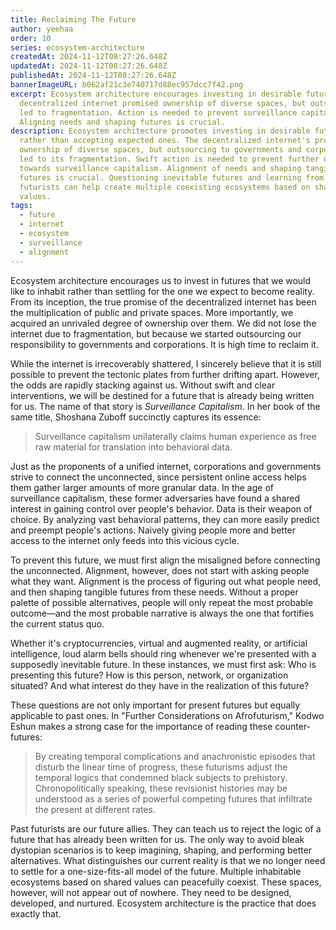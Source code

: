 ```yaml
---
title: Reclaiming The Future
author: yeehaa
order: 10
series: ecosystem-architecture
createdAt: 2024-11-12T08:27:26.648Z
updatedAt: 2024-11-12T08:27:26.648Z
publishedAt: 2024-11-12T08:27:26.648Z
bannerImageURL: b062af21c3e740717d88ec957dcc7f42.png
excerpt: Ecosystem architecture encourages investing in desirable futures. The
  decentralized internet promised ownership of diverse spaces, but outsourcing
  led to fragmentation. Action is needed to prevent surveillance capitalism.
  Aligning needs and shaping futures is crucial.
description: Ecosystem architecture promotes investing in desirable futures
  rather than accepting expected ones. The decentralized internet's promise was
  ownership of diverse spaces, but outsourcing to governments and corporations
  led to its fragmentation. Swift action is needed to prevent further drift
  towards surveillance capitalism. Alignment of needs and shaping tangible
  futures is crucial. Questioning inevitable futures and learning from past
  futurists can help create multiple coexisting ecosystems based on shared
  values.
tags:
  - future
  - internet
  - ecosystem
  - surveillance
  - alignment
---
```

Ecosystem architecture encourages us to invest in futures that we would like to inhabit rather than settling for the one we expect to become reality. From its inception, the true promise of the decentralized internet has been the multiplication of public and private spaces. More importantly, we acquired an unrivaled degree of ownership over them. We did not lose the internet due to fragmentation, but because we started outsourcing our responsibility to governments and corporations. It is high time to reclaim it.

While the internet is irrecoverably shattered, I sincerely believe that it is still possible to prevent the tectonic plates from further drifting apart. However, the odds are rapidly stacking against us. Without swift and clear interventions, we will be destined for a future that is already being written for us. The name of that story is *Surveillance Capitalism*. In her book of the same title, Shoshana Zuboff succinctly captures its essence:

> Surveillance capitalism unilaterally claims human experience as free raw material for translation into behavioral data.

Just as the proponents of a unified internet, corporations and governments strive to connect the unconnected, since persistent online access helps them gather larger amounts of more granular data. In the age of surveillance capitalism, these former adversaries have found a shared interest in gaining control over people's behavior. Data is their weapon of choice. By analyzing vast behavioral patterns, they can more easily predict and preempt people's actions. Naively giving people more and better access to the internet only feeds into this vicious cycle.

To prevent this future, we must first align the misaligned before connecting the unconnected. Alignment, however, does not start with asking people what they want. Alignment is the process of figuring out what people need, and then shaping tangible futures from these needs. Without a proper palette of possible alternatives, people will only repeat the most probable outcome—and the most probable narrative is always the one that fortifies the current status quo.

Whether it's cryptocurrencies, virtual and augmented reality, or artificial intelligence, loud alarm bells should ring whenever we're presented with a supposedly inevitable future. In these instances, we must first ask: Who is presenting this future? How is this person, network, or organization situated? And what interest do they have in the realization of this future?

These questions are not only important for present futures but equally applicable to past ones. In "Further Considerations on Afrofuturism," Kodwo Eshun makes a strong case for the importance of reading these counter-futures:

> By creating temporal complications and anachronistic episodes that disturb the linear time of progress, these futurisms adjust the temporal logics that condemned black subjects to prehistory. Chronopolitically speaking, these revisionist histories may be understood as a series of powerful competing futures that infiltrate the present at different rates.

Past futurists are our future allies. They can teach us to reject the logic of a future that has already been written for us. The only way to avoid bleak dystopian scenarios is to keep imagining, shaping, and performing better alternatives. What distinguishes our current reality is that we no longer need to settle for a one-size-fits-all model of the future. Multiple inhabitable ecosystems based on shared values can peacefully coexist. These spaces, however, will not appear out of nowhere. They need to be designed, developed, and nurtured. Ecosystem architecture is the practice that does exactly that.

